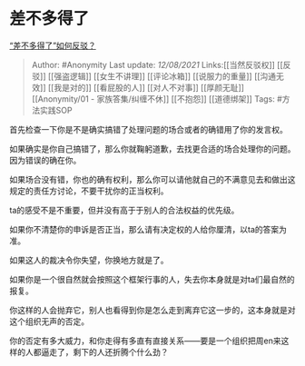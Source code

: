 # 差不多得了
[“差不多得了”如何反驳？](https://www.zhihu.com/question/475457666/answer/2049742155)

> Author: #Anonymity
> Last update: *12/08/2021*
> Links:[[当然反驳权]] [[反驳]] [[强盗逻辑]] [[女生不讲理]] [[评论冰箱]] [[说服力的重量]] [[沟通无效]] [[我是对的]] [[看屁股的人]] [[对人不对事]] [[厚颜无耻]] [[Anonymity/01 - 家族答集/纠缠不休]] [[不抱怨]] [[道德绑架]]
> Tags:  #方法实践SOP

首先检查一下你是不是确实搞错了处理问题的场合或者的确错用了你的发言权。

如果确实是你自己搞错了，那么你就鞠躬道歉，去找更合适的场合处理你的问题。因为错误的确在你。

如果场合没有错，你也的确有权利，那么你可以请他就自己的不满意见去和做出这规定的责任方讨论，不要干扰你的正当权利。

ta的感受不是不重要，但并没有高于于别人的合法权益的优先级。

如果你不清楚你的申诉是否正当，那么请有决定权的人给你厘清，以ta的答案为准。

如果这人的裁决令你失望，你换地方就是了。

如果你是一个很自然就会按照这个框架行事的人，失去你本身就是对ta们最自然的报复。

你这样的人会抛弃它，别人也看得到你是怎么走到离弃它这一步的，这本身就是对这个组织无声的否定。

你的否定有多大威力，和你走得有多直有直接关系——要是一个组织把周en来这样的人都逼走了，剩下的人还折腾个什么劲？
